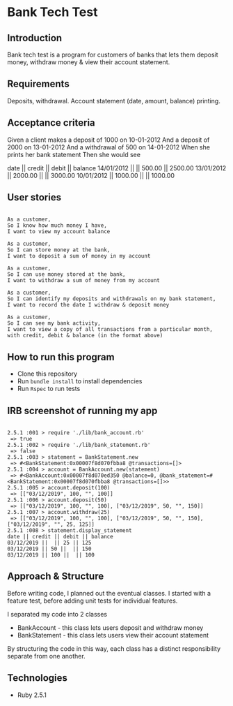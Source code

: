 
# Bank Tech Test

## Introduction

Bank tech test is a program for customers of banks that lets them deposit money, withdraw money & view their account statement.

## Requirements

Deposits, withdrawal.
Account statement (date, amount, balance) printing.

## Acceptance criteria

Given a client makes a deposit of 1000 on 10-01-2012
And a deposit of 2000 on 13-01-2012
And a withdrawal of 500 on 14-01-2012
When she prints her bank statement
Then she would see

date || credit || debit || balance
14/01/2012 || || 500.00 || 2500.00
13/01/2012 || 2000.00 || || 3000.00
10/01/2012 || 1000.00 || || 1000.00

## User stories

```

As a customer,
So I know how much money I have,
I want to view my account balance

As a customer,
So I can store money at the bank,
I want to deposit a sum of money in my account

As a customer,
So I can use money stored at the bank,
I want to withdraw a sum of money from my account

As a customer,
So I can identify my deposits and withdrawals on my bank statement,
I want to record the date I withdraw & deposit money

As a customer,
So I can see my bank activity,
I want to view a copy of all transactions from a particular month, with credit, debit & balance (in the format above)

```

## How to run this program

* Clone this repository
* Run `bundle install` to install dependencies
* Run `Rspec` to run tests


## IRB screenshot of running my app

```

2.5.1 :001 > require './lib/bank_account.rb'
 => true
2.5.1 :002 > require './lib/bank_statement.rb'
 => false
2.5.1 :003 > statement = BankStatement.new
 => #<BankStatement:0x00007f8d070fbba8 @transactions=[]>
2.5.1 :004 > account = BankAccount.new(statement)
 => #<BankAccount:0x00007f8d070ed350 @balance=0, @bank_statement=#<BankStatement:0x00007f8d070fbba8 @transactions=[]>>
2.5.1 :005 > account.deposit(100)
 => [["03/12/2019", 100, "", 100]]
2.5.1 :006 > account.deposit(50)
 => [["03/12/2019", 100, "", 100], ["03/12/2019", 50, "", 150]]
2.5.1 :007 > account.withdraw(25)
 => [["03/12/2019", 100, "", 100], ["03/12/2019", 50, "", 150], ["03/12/2019", "", 25, 125]]
2.5.1 :008 > statement.display_statement
date || credit || debit || balance
03/12/2019 ||  || 25 || 125
03/12/2019 || 50 ||  || 150
03/12/2019 || 100 ||  || 100

```

## Approach & Structure

Before writing code, I planned out the eventual classes. I started with a feature test, before adding unit tests for individual features.

I separated my code into 2 classes

  * BankAccount - this class lets users deposit and withdraw money
  * BankStatement - this class lets users view their account statement

By structuring the code in this way, each class has a distinct responsibility separate from one another.

## Technologies

* Ruby 2.5.1
